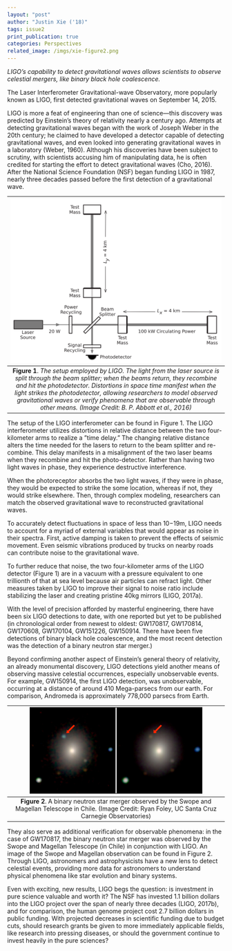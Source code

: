 ```yaml
---
layout: "post"
author: "Justin Xie ('18)"
tags: issue2
print_publication: true
categories: Perspectives
related_image: /imgs/xie-figure2.png
---
```


*LIGO’s capability to detect gravitational waves allows scientists to observe celestial mergers, like binary black hole coalescence.*

<!--excerpt-->

The Laser Interferometer Gravitational-wave Observatory, more popularly known as LIGO, first detected gravitational waves on September 14, 2015.

LIGO is more a feat of engineering than one of science—this discovery was predicted by Einstein’s theory of relativity nearly a century ago. Attempts at detecting gravitational waves began with the work of Joseph Weber in the 20th century; he claimed to have developed a detector capable of detecting gravitational waves, and even looked into generating gravitational waves in a laboratory (Weber, 1960). Although his discoveries have been subject to scrutiny, with scientists accusing him of manipulating data, he is often credited for starting the effort to detect gravitational waves (Cho, 2016). After the National Science Foundation (NSF) began funding LIGO in 1987, nearly three decades passed before the first detection of a gravitational wave.

| ![](/imgs/xie-figure1.png) | 
|:--:| 
| **Figure 1**. *The setup employed by LIGO. The light from the laser source is split through the beam splitter; when the beams return, they recombine and hit the photodetector. Distortions in space time manifest when the light strikes the photodetector, allowing researchers to model observed gravitational waves or verify phenomena that are observable through other means. (Image Credit: B. P. Abbott et al., 2016)* |

The setup of the LIGO interferometer can be found in Figure 1. The LIGO interferometer utilizes distortions in relative distance between the two four-kilometer arms to realize a ”time delay.” The changing relative distance alters the time needed for the lasers to return to the beam splitter and re-combine. This delay manifests in a misalignment of the two laser beams when they recombine and hit the photo-detector. Rather than having two light waves in phase, they experience destructive interference.

When the photoreceptor absorbs the two light waves, if they were in phase, they would be expected to strike the some location, whereas if not, they would strike elsewhere. Then, through complex modeling, researchers can match the observed gravitational wave to reconstructed gravitational waves.

To accurately detect fluctuations in space of less than 10−19m, LIGO needs to account for a myriad of external variables that would appear as noise in their spectra. First, active damping is taken to prevent the effects of seismic movement. Even seismic vibrations produced by trucks on nearby roads can contribute noise to the gravitational wave.

To further reduce that noise, the two four-kilometer arms of the LIGO detector (Figure 1) are in a vacuum with a pressure equivalent to one trillionth of that at sea level because air particles can refract light. Other measures taken by LIGO to improve their signal to noise ratio include stabilizing the laser and creating pristine 40kg mirrors (LIGO, 2017a).

With the level of precision afforded by masterful engineering, there have been six LIGO detections to date, with one reported but yet to be published (in chronological order from newest to oldest: GW170817, GW170814, GW170608, GW170104, GW151226, GW150914. There have been five detections of binary black hole coalescence, and the most recent detection was the detection of a binary neutron star merger.)

Beyond confirming another aspect of Einstein’s general theory of relativity, an already monumental discovery, LIGO detections yield another means of observing massive celestial occurrences, especially unobservable events. For example, GW150914, the first LIGO detection, was unobservable, occurring at a distance of around 410 Mega-parsecs from our earth. For comparison, Andromeda is approximately 778,000 parsecs from Earth.

| ![](/imgs/xie-figure2.png) | 
|:--:| 
| **Figure 2**. A binary neutron star merger observed by the Swope and Magellan Telescope in Chile. (Image Credit: Ryan Foley, UC Santa Cruz Carnegie Observatories) |

They also serve as additional verification for observable phenomena: in the case of GW170817, the binary neutron star merger was observed by the Swope and Magellan Telescope (in Chile) in conjunction with LIGO. An image of the Swope and Magellan observation can be found in Figure 2. Through LIGO, astronomers and astrophysicists have a new lens to detect celestial events, providing more data for astronomers to understand physical phenomena like star evolution and binary systems.

Even with exciting, new results, LIGO begs the question: is investment in pure science valuable and worth it? The NSF has invested 1.1 billion dollars into the LIGO project over the span of nearly three decades (LIGO, 2017b), and for comparison, the human genome project cost 2.7 billion dollars in public funding. With projected decreases in scientific funding due to budget cuts, should research grants be given to more immediately applicable fields, like research into pressing diseases, or should the government continue to invest heavily in the pure sciences?